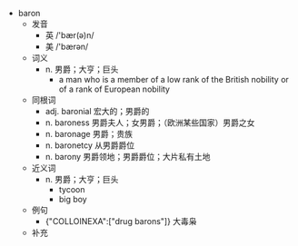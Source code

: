- baron
  - 发音
    - 英 /'bær(ə)n/
    - 美 /'bærən/
  - 词义
    - n. 男爵；大亨；巨头
      - a man who is a member of a low rank of the British  nobility  or of a rank of European  nobility 
  - 同根词
    - adj. baronial 宏大的；男爵的
    - n. baroness 男爵夫人；女男爵；（欧洲某些国家）男爵之女
    - n. baronage 男爵；贵族
    - n. baronetcy 从男爵爵位
    - n. barony 男爵领地；男爵爵位；大片私有土地
  - 近义词
    - n. 男爵；大亨；巨头
      - tycoon
      - big boy
  - 例句
    - {"COLLOINEXA":["drug barons"]} 大毒枭
  - 补充